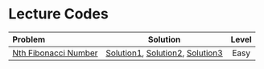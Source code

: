 # Lecture Codes

|  **Problem**  |  **Solution**  |  **Level**  |
|:--------------|:--------------:|:-----------:|
|  [Nth Fibonacci Number](https://www.naukri.com/code360/problems/nth-fibonacci-number_74156)  |  [Solution1](https://github.com/kishanrajput23/Love-Babbar-CPP-DSA-Course/blob/main/Lectures/Lecture_102/Lecture_Codes/nth_fibonacci_number_1.cpp), [Solution2](https://github.com/kishanrajput23/Love-Babbar-CPP-DSA-Course/blob/main/Lectures/Lecture_102/Lecture_Codes/nth_fibonacci_number_2.cpp), [Solution3](https://github.com/kishanrajput23/Love-Babbar-CPP-DSA-Course/blob/main/Lectures/Lecture_102/Lecture_Codes/nth_fibonacci_number_3.cpp)  |  Easy  |
